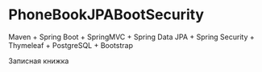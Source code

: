 # PhoneBookJPABootSecurity
Maven + Spring Boot + SpringMVC + Spring Data JPA + Spring Security + Thymeleaf + PostgreSQL + Bootstrap 

Записная книжка
